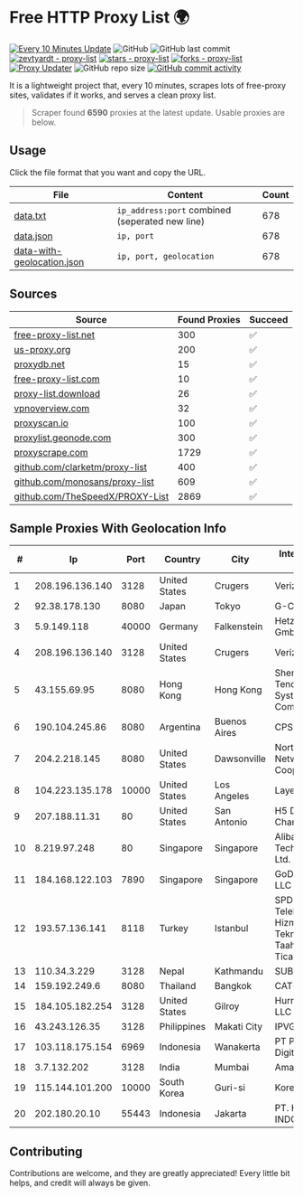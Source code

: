
# Free HTTP Proxy List 🌍

[![Every 10 Minutes Update](https://github.com/mertguvencli/http-proxy-list/actions/workflows/main.yml/badge.svg?branch=main)](https://github.com/mertguvencli/http-proxy-list/actions/workflows/main.yml)
![GitHub](https://img.shields.io/github/license/mertguvencli/http-proxy-list)
![GitHub last commit](https://img.shields.io/github/last-commit/mertguvencli/http-proxy-list)
[![zevtyardt - proxy-list](https://img.shields.io/static/v1?label=zevtyardt&message=proxy-list&color=blue&logo=github)](https://github.com/zevtyardt/proxy-list "Go to GitHub repo")
[![stars - proxy-list](https://img.shields.io/github/stars/zevtyardt/proxy-list?style=social)](https://github.com/zevtyardt/proxy-list)
[![forks - proxy-list](https://img.shields.io/github/forks/zevtyardt/proxy-list?style=social)](https://github.com/zevtyardt/proxy-list)
[![Proxy Updater](https://github.com/zevtyardt/proxy-list/workflows/Proxy%20Updater/badge.svg)](https://github.com/zevtyardt/proxy-list/actions?query=workflow:"Proxy+Updater")
![GitHub repo size](https://img.shields.io/github/repo-size/zevtyardt/proxy-list)
[![GitHub commit activity](https://img.shields.io/github/commit-activity/m/zevtyardt/proxy-list?logo=commits)](https://github.com/zevtyardt/proxy-list/commits/main)

It is a lightweight project that, every 10 minutes, scrapes lots of free-proxy sites, validates if it works, and serves a clean proxy list.

> Scraper found **6590** proxies at the latest update. Usable proxies are below.

## Usage

Click the file format that you want and copy the URL.

|File|Content|Count|
|----|-------|-----|
|[data.txt](https://raw.githubusercontent.com/mertguvencli/http-proxy-list/main/proxy-list/data.txt)|`ip_address:port` combined (seperated new line)|678|
|[data.json](https://raw.githubusercontent.com/mertguvencli/http-proxy-list/main/proxy-list/data.json)|`ip, port`|678|
|[data-with-geolocation.json](https://raw.githubusercontent.com/mertguvencli/http-proxy-list/main/proxy-list/data-with-geolocation.json)|`ip, port, geolocation`|678|

## Sources

|Source|Found Proxies|Succeed|
|------|-------------|-------|
|[free-proxy-list.net](https://free-proxy-list.net)|300|✅|
|[us-proxy.org](https://www.us-proxy.org)|200|✅|
|[proxydb.net](http://proxydb.net)|15|✅|
|[free-proxy-list.com](https://free-proxy-list.com/?page=&port=&type%5B%5D=http&type%5B%5D=https&up_time=0&search=Search)|10|✅|
|[proxy-list.download](https://www.proxy-list.download/HTTP)|26|✅|
|[vpnoverview.com](https://vpnoverview.com/privacy/anonymous-browsing/free-proxy-servers)|32|✅|
|[proxyscan.io](https://www.proxyscan.io)|100|✅|
|[proxylist.geonode.com](https://proxylist.geonode.com/api/proxy-list?limit=300&page=1&sort_by=lastChecked&sort_type=desc&protocols=http,https)|300|✅|
|[proxyscrape.com](https://api.proxyscrape.com/v2/?request=displayproxies&protocol=http&timeout=10000&country=all&ssl=all&anonymity=all)|1729|✅|
|[github.com/clarketm/proxy-list](https://raw.githubusercontent.com/clarketm/proxy-list/master/proxy-list-raw.txt)|400|✅|
|[github.com/monosans/proxy-list](https://raw.githubusercontent.com/monosans/proxy-list/main/proxies/http.txt)|609|✅|
|[github.com/TheSpeedX/PROXY-List](https://raw.githubusercontent.com/TheSpeedX/PROXY-List/master/http.txt)|2869|✅|


## Sample Proxies With Geolocation Info

|#|Ip|Port|Country|City|Internet Service Provider|
|-|--|----|-------|----|-------------------------|
|1|208.196.136.140|3128|United States|Crugers|Verizon Business|
|2|92.38.178.130|8080|Japan|Tokyo|G-Core Labs S.A.|
|3|5.9.149.118|40000|Germany|Falkenstein|Hetzner Online GmbH|
|4|208.196.136.140|3128|United States|Crugers|Verizon Business|
|5|43.155.69.95|8080|Hong Kong|Hong Kong|Shenzhen Tencent Computer Systems Company Limited|
|6|190.104.245.86|8080|Argentina|Buenos Aires|CPS|
|7|204.2.218.145|8080|United States|Dawsonville|North Georgia Network Cooperative, Inc.|
|8|104.223.135.178|10000|United States|Los Angeles|LayerHost|
|9|207.188.11.31|80|United States|San Antonio|H5 Data Centers - Chandler LLC|
|10|8.219.97.248|80|Singapore|Singapore|Alibaba (US) Technology Co., Ltd.|
|11|184.168.122.103|7890|Singapore|Singapore|GoDaddy.com, LLC|
|12|193.57.136.141|8118|Turkey|Istanbul|SPDNet Telekomunikasyon Hizmetleri Bilgi Teknolojileri Taahhut Sanayi Ve Ticare|
|13|110.34.3.229|3128|Nepal|Kathmandu|SUBISU C7|
|14|159.192.249.6|8080|Thailand|Bangkok|CAT-BB|
|15|184.105.182.254|3128|United States|Gilroy|Hurricane Electric LLC|
|16|43.243.126.35|3128|Philippines|Makati City|IPVG|
|17|103.118.175.154|6969|Indonesia|Wanakerta|PT Pedjoeang Digital Networks|
|18|3.7.132.202|3128|India|Mumbai|Amazon.com, Inc.|
|19|115.144.101.200|10000|South Korea|Guri-si|Korea Telecom|
|20|202.180.20.10|55443|Indonesia|Jakarta|PT. HIPERNET INDODATA|



## Contributing

Contributions are welcome, and they are greatly appreciated! Every
little bit helps, and credit will always be given.


